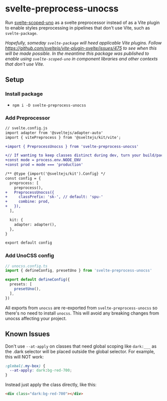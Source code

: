 # svelte-preprocess-unocss

Run [svelte-scoped-uno](https://github.com/jacob-8/svelte-scoped-uno)
 as a svelte preprocessor instead of as a Vite plugin to enable styles preprocessing in pipelines that don't use Vite, such as `svelte-package`. 
 
 *Hopefully, someday `svelte-package` will heed applicable Vite plugins. Follow https://github.com/sveltejs/vite-plugin-svelte/issues/475 to see when this will be made possible. In the meantime this package was published to enable using `svelte-scoped-uno` in component libraries and other contexts that don't use Vite.*

## Setup

### Install package

- `npm i -D svelte-preprocess-unocss`

### Add Preprocessor

```diff
// svelte.config.js
import adapter from '@sveltejs/adapter-auto'
import { vitePreprocess } from '@sveltejs/kit/vite';

+import { PreprocessUnocss } from 'svelte-preprocess-unocss'

+// If wanting to keep classes distinct during dev, turn your build/package script into `cross-env NODE_ENV=production svelte-kit sync && svelte-package`. Requires `cross-env` as a `devDependency`.
+const mode = process.env.NODE_ENV
+const prod = mode === 'production'

/** @type {import('@sveltejs/kit').Config} */
const config = {
  preprocess: [
    preprocess(),
+   PreprocessUnocss({
+     classPrefix: 'sk-', // default: 'spu-'
+     combine: prod,
+   }),
  ],

  kit: {
    adapter: adapter(),
  },
}

export default config
```

### Add UnoCSS config

```ts
// unocss.config.ts
import { defineConfig, presetUno } from 'svelte-preprocess-unocss'

export default defineConfig({
  presets: [
    presetUno(),
  ],
})
```

All exports from `unocss` are re-exported from `svelte-preprocess-unocss` so there's no need to install `unocss`. This will avoid any breaking changes from unocss affecting your project.

## Known Issues

Don't use `--at-apply` on classes that need global scoping like `dark:___` as the .dark selector will be placed outside the global selector. For example, this will NOT work:

```css
:global(.my-box) {
  --at-apply: dark:bg-red-700;
}
```

Instead just apply the class directly, like this:

```html
<div class="dark:bg-red-700"></div>
```